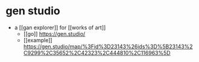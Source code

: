 # gen studio

- a [[gan explorer]] for [[works of art]]
  - [[go]] https://gen.studio/
  - [[example]] https://gen.studio/map/%3Fid%3D23143%26ids%3D%5B23143%2C9299%2C35652%2C42323%2C444810%2C116963%5D

